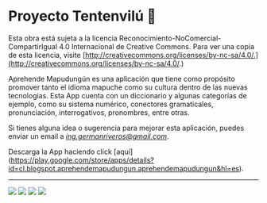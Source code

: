 # Proyecto Tentenvilú :snake:

Esta obra está sujeta a la licencia Reconocimiento-NoComercial-CompartirIgual 4.0 Internacional de Creative Commons. Para ver una copia de esta licencia, visite [http://creativecommons.org/licenses/by-nc-sa/4.0/.](http://creativecommons.org/licenses/by-nc-sa/4.0/.)

Aprehende Mapudungún es una aplicación que tiene como propósito promover tanto el idioma mapuche como su cultura dentro de las nuevas tecnologias. Esta App cuenta con un diccionario y algunas categorías de ejemplo, como su sistema numérico, conectores gramaticales, pronunciación, interrogativos, pronombres, entre otras.

Si tienes alguna idea o sugerencia para mejorar esta aplicación, puedes enviar un email a *ing.germanriveros@gmail.com*. 

Descarga la App haciendo click [aquí] (https://play.google.com/store/apps/details?id=cl.blogspot.aprehendemapudungun.aprehendemapudungun&hl=es).
***

![](https://github.com/profGerman/ProyectoTentenvilu/blob/master/imagenes/Principal.png)
![](https://github.com/profGerman/ProyectoTentenvilu/blob/master/imagenes/Diccionario.png)
![](https://github.com/profGerman/ProyectoTentenvilu/blob/master/imagenes/Diccionario_1.png)
![](https://github.com/profGerman/ProyectoTentenvilu/blob/master/imagenes/Categorias.png)
